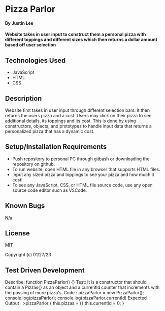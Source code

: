 # Pizza Parlor

#### By Justin Lee

#### Website takes in user input to construct them a personal pizza with different toppings and different sizes which then returns a dollar amount based off user selection

## Technologies Used

* JavaScript
* HTML
* CSS

## Description

Website first takes in user input through different selection bars. It then returns the users pizza and a cost. Users may click on their pizza to see additional details, its toppings and its cost. This is done by using constructors, objects, and prototypes to handle input data that returns a personalized pizza that has a dynamic cost.

## Setup/Installation Requirements

* Push repository to personal PC through gitbash or downloading the repository on github.
* To run website, open HTML file in any browser that supports HTML files.
* Input any sized pizza and toppings to see your pizza and how much it cost!
* To see any JavaScript, CSS, or HTML file source code, use any open source code editor such as VSCode.


## Known Bugs

N/a

## License

MIT

Copyright (c) 01/27/23

## Test Driven Development

Describe: function PizzaParlor() {}
Test: It is a constructor that should contain a Pizzas{} as an object and a currentId counter that increments with the passing of more pizza's.
Code : pizzaParlor = new PizzaParlor();
console.log(pizzaParlor);
console.log(pizzaParlor.currentId)
Expected Output : >pizzaParlor {
  this.pizzas = {}
  this.currentId = 0;
}
